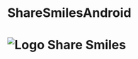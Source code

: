 # ShareSmilesAndroid
# ![Logo](Lhttps://github.com/vipulgarg192/ShareSmilesAndroid/blob/master/app/src/main/res/drawable/ic_applogo.png) Share Smiles